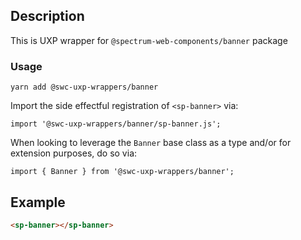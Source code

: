 ## Description

This is UXP wrapper for `@spectrum-web-components/banner` package

### Usage

```
yarn add @swc-uxp-wrappers/banner
```

Import the side effectful registration of `<sp-banner>` via:

```
import '@swc-uxp-wrappers/banner/sp-banner.js';
```

When looking to leverage the `Banner` base class as a type and/or for extension purposes, do so via:

```
import { Banner } from '@swc-uxp-wrappers/banner';
```

## Example

```html
<sp-banner></sp-banner>
```
